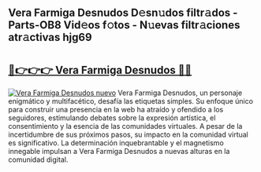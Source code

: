 ## Vera Farmiga Desnudos D𝚎sn𝚞dos filtr𝚊dos - Parts-OB8 Vid𝚎os f𝚘tos - N𝚞evas filtr𝚊ciones atr𝚊ctivas hjg69

# <h2><a href="http://mbb7zwq.tromn.icu/?c=Vera+Farmiga+Desnudos">🔗👉👉👉 Vera Farmiga Desnudos 🔗🔗</a></h2>

[![Vera Farmiga Desnudos nuevo](https://i.imgur.com/pEAQMta.gif)](http://mbb7zwq.tromn.icu/?c=Vera+Farmiga+Desnudos)
Vera Farmiga Desnudos, un personaje enigmático y multifacético, desafía las etiquetas simples. Su enfoque único para construir una presencia en la web ha atraído y ofendido a los seguidores, estimulando debates sobre la expresión artística, el consentimiento y la esencia de las comunidades virtuales. A pesar de la incertidumbre de sus próximos pasos, su impacto en la comunidad virtual es significativo. La determinación inquebrantable y el magnetismo innegable impulsan a Vera Farmiga Desnudos a nuevas alturas en la comunidad digital.
